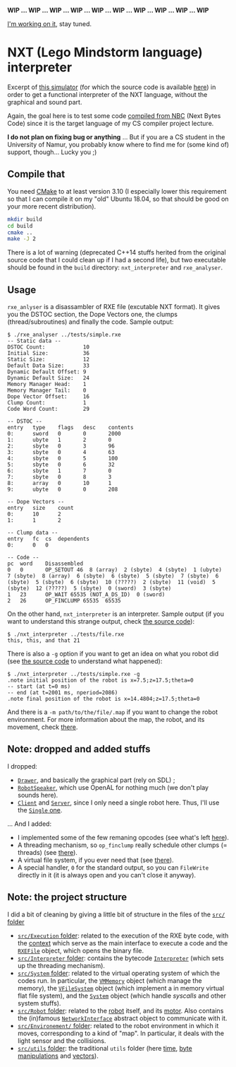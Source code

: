**WIP ... WIP ... WIP ... WIP ... WIP ... WIP ... WIP ... WIP ... WIP ... WIP**

[I'm working on it](https://github.com/pierre-24/nxt-interpreter/issues/), stay tuned.

# NXT (Lego Mindstorm language) interpreter

Excerpt of [this simulator](http://schuelerlabor.informatik.rwth-aachen.de/roboter-simulator) (for which the source code is available [here](https://github.com/InfoSphereAC/RoboSim)) in order to get a functional interpreter of the NXT language, without the graphical and sound part.

Again, the goal here is to test some code [compiled from NBC](https://github.com/pierre-24/nbc-compiler) (Next Bytes Code) since it is the target language of my CS compiler project lecture.

**I do not plan on fixing bug or anything** ... But if you are a CS student in the University of Namur, you probably know where to find me for (some kind of) support, though... Lucky you ;)


## Compile that

You need [CMake](https://cmake.org/) to at least version 3.10 (I especially lower this requirement so that I can compile it on my "old" Ubuntu 18.04, so that should be good on your more recent distribution).

```bash
mkdir build
cd build
cmake ..
make -J 2
```

There is a lot of warning (deprecated C++14 stuffs herited from the original source code that I could clean up if I had a second life), but two executable should be found in the `build` directory: `nxt_interpreter` and `rxe_analyser`.

## Usage


`rxe_anlyser` is a disassambler of RXE file (excutable NXT format). It gives you the DSTOC section, the Dope Vectors one, the clumps (thread/subroutines) and finally the code.
Sample output:

```
$ ./rxe_analyser ../tests/simple.rxe 
-- Static data --
DSTOC Count:            10
Initial Size:           36
Static Size:            12
Default Data Size:      33
Dynamic Default Offset: 9
Dynamic Default Size:   24
Memory Manager Head:    1
Memory Manager Tail:    0
Dope Vector Offset:     16
Clump Count:            1
Code Word Count:        29

-- DSTOC --
entry	type	flags	desc	contents
0:  	sword	0		0		2000
1:  	ubyte	1		2		0
2:  	sbyte	0		3		96
3:  	sbyte	0		4		63
4:  	sbyte	0		5		100
5:  	sbyte	0		6		32
6:  	sbyte	1		7		0
7:  	sbyte	0		8		3
8:  	array	0		10		1
9:  	ubyte	0		0		208

-- Dope Vectors --
entry	size	count
0:		10		2
1:		1		2

-- Clump data --
entry	fc	cs	dependents
0:		0	0	

-- Code --
pc	word	Disassembled
0	0		OP_SETOUT 46  8 (array)  2 (sbyte)  4 (sbyte)  1 (ubyte)  7 (sbyte)  8 (array)  6 (sbyte)  6 (sbyte)  5 (sbyte)  7 (sbyte)  6 (sbyte)  5 (sbyte)  6 (sbyte)  10 (?????)  2 (sbyte)  11 (void)  5 (sbyte)  12 (?????)  5 (sbyte)  0 (sword)  3 (sbyte)  
1	23		OP_WAIT 65535 (NOT_A_DS_ID)  0 (sword)  
2	26		OP_FINCLUMP 65535  65535  
```

On the other hand, `nxt_interpreter` is an interpreter. 
Sample output (if you want to understand this strange output, check [the source code](tests/file.nbc)):

```
$ ./nxt_interpreter ../tests/file.rxe
this, this, and that 21
```

There is also a `-g` option if you want to get an idea on what you robot did (see [the source code](tests/simple.nbc) to understand what happened):

```
$ ./nxt_interpreter ../tests/simple.rxe -g
.note initial position of the robot is x=7.5;z=17.5;theta=0
-- start (at t=0 ms)
-- end (at t=2001 ms, nperiod=2086)
.note final position of the robot is x=14.4804;z=17.5;theta=0
```

And there is a `-m path/to/the/file/.map` if you want to change the robot environment.
For more information about the map, the robot, and its movement, check [there](doc/about_simulation.md).

## Note: dropped and added stuffs

I dropped:

+ [`Drawer`](https://github.com/InfoSphereAC/RoboSim/blob/master/Drawer.cpp), and basically the graphical part (rely on SDL) ;
+ [`RobotSpeaker`](https://github.com/InfoSphereAC/RoboSim/blob/master/RobotSpeaker.cpp), which use OpenAL for nothing much (we don't play sounds here).
+ [`Client`](https://github.com/InfoSphereAC/RoboSim/blob/master/Client.cpp) and [`Server`](https://github.com/InfoSphereAC/RoboSim/blob/master/Server.cpp), since I only need a single robot here. Thus, I'll use the [`Single` one](https://github.com/InfoSphereAC/RoboSim/blob/master/Single.h).

... And I added:

+ I implemented some of the few remaning opcodes (see what's left [here](src/Interpreter/InterpreterThread.h)).
+ A threading mechanism, so `op_finclump` really schedule other clumps (= threads) (see [there](tests/thread.nbc)).
+ A virtual file system, if you ever need that (see [there](tests/file.nbc)).
+ A special handler, `0` for the standard output, so you can `FileWrite` directly in it (it is always open and you can't close it anyway).

## Note: the project structure

I did a bit of cleaning by giving a little bit of structure in the files of the [`src/` folder](src/)

+ [`src/Execution` folder](src/Execution): related to the execution of the RXE byte code, with the [context](src/Execution/ExecutionContext.h) which serve as the main interface to execute a code and the [`RXEFile`](src/Execution/RXEFile.h) object, which opens the binary file. 
+ [`src/Interpreter` folder](src/Interpreter): contains the bytecode [`Interpreter`](src/Interpreter/Interpreter.h) (which sets up the threading mechanism).
+ [`src/System` folder](src/System): related to the virtual operating system of which the codes run. In particular, the [`VMMemory`](src/System/VMMemory.h) object (which manage the memory), the [`VFileSystem`](src/System/VFileSystem.h) object (which implement a in memory virtual flat file system), and the [`System`](src/System/System.h) object (which handle *syscalls* and other system stuffs).
+ [`src/Robot` folder](src/Robot): related to the [robot](src/Robot/Robot.h) itself, and its [motor](src/Robot/Motor.h). Also contains the (in)famous [`NetworkInterface`](src/Robot/NetworkInterface.h) abstract object to communicate with it.
+ [`src/Environement/` folder](src/Environment): related to the robot environment in which it moves, corresponding to a kind of "map". In particular, it deals with the light sensor and the collisions.
+ [`src/utils` folder](src/utils): the traditional `utils` folder (here [time](src/utils/Time.h), [byte manipulations](src/utils/ByteOrder.h) and [vectors](src/utils/Vec4.h)).
